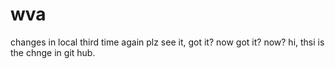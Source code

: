 # wva
changes in local third time again plz see it, got it? now got it?
now?
hi, thsi is the chnge in git hub.


